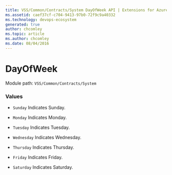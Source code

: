 ```yaml
---
title: VSS/Common/Contracts/System DayOfWeek API | Extensions for Azure DevOps Services
ms.assetid: caef37cf-c704-9413-97b0-72f9c9a40332
ms.technology: devops-ecosystem
generated: true
author: chcomley
ms.topic: article
ms.author: chcomley
ms.date: 08/04/2016
---
```


# DayOfWeek

Module path: `VSS/Common/Contracts/System`

### Values

* `Sunday` Indicates Sunday.

* `Monday` Indicates Monday.

* `Tuesday` Indicates Tuesday.

* `Wednesday` Indicates Wednesday.

* `Thursday` Indicates Thursday.

* `Friday` Indicates Friday.

* `Saturday` Indicates Saturday.
